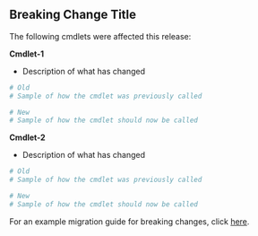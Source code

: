 ## Breaking Change Title

The following cmdlets were affected this release: 

**Cmdlet-1**
- Description of what has changed

```powershell
# Old
# Sample of how the cmdlet was previously called

# New
# Sample of how the cmdlet should now be called
```

**Cmdlet-2**
- Description of what has changed

```powershell
# Old
# Sample of how the cmdlet was previously called

# New
# Sample of how the cmdlet should now be called
```

For an example migration guide for breaking changes, click [here](release-notes/migration-guide.2.0.0.md).
